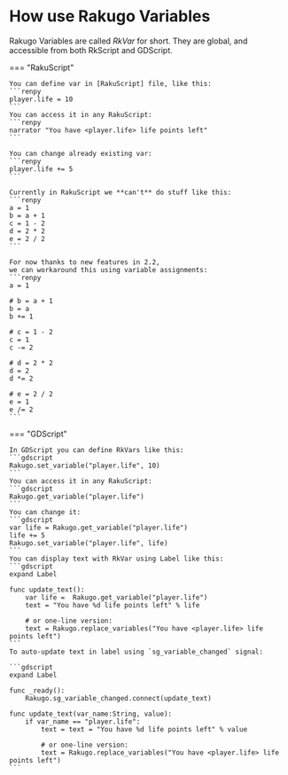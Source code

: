 # How use Rakugo Variables

Rakugo Variables are called _RkVar_ for short.
They are global, and accessible from both RkScript and GDScript.

=== "RakuScript"

	You can define var in [RakuScript] file, like this:
	```renpy
	player.life = 10
	```
	You can access it in any RakuScript:
	```renpy
	narrator "You have <player.life> life points left"
	```

	You can change already existing var:
	```renpy
	player.life += 5
	```

	Currently in RakuScript we **can't** do stuff like this:
	```renpy
	a = 1
	b = a + 1
	c = 1 - 2
	d = 2 * 2
	e = 2 / 2
	```

	For now thanks to new features in 2.2,
	we can workaround this using variable assignments:
	```renpy
	a = 1

	# b = a + 1
	b = a
	b += 1

	# c = 1 - 2
	c = 1
	c -= 2

	# d = 2 * 2
	d = 2
	d *= 2

	# e = 2 / 2
	e = 1
	e /= 2
	```

=== "GDScript"

	In GDScript you can define RkVars like this:
	```gdscript
	Rakugo.set_variable("player.life", 10)
	```
	You can access it in any RakuScript:
	```gdscript
	Rakugo.get_variable("player.life")
	```
	You can change it:
	```gdscript
	var life = Rakugo.get_variable("player.life")
	life += 5
	Rakugo.set_variable("player.life", life)
	```
	You can display text with RkVar using Label like this:
	```gdscript
	expand Label

	func update_text():
		var life =  Rakugo.get_variable("player.life")
		text = "You have %d life points left" % life

		# or one-line version:
		text = Rakugo.replace_variables("You have <player.life> life points left")
	```
	To auto-update text in label using `sg_variable_changed` signal:

	```gdscript
	expand Label

	func _ready():
		Rakugo.sg_variable_changed.connect(update_text)

	func update_text(var_name:String, value):
		if var_name == "player.life":
			text = text = "You have %d life points left" % value
			
			# or one-line version:
			text = Rakugo.replace_variables("You have <player.life> life points left")
	```

[Rakugo Singleton]: rakugo_singleton.md
[RakuScript]: rakuscript.md